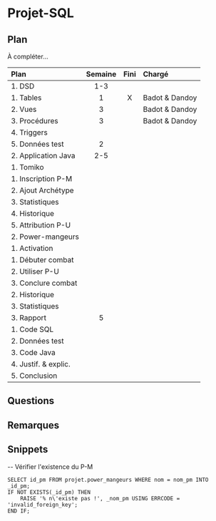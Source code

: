 Projet-SQL
==========

Plan
----

À compléter...

Plan	 | Semaine | Fini | Chargé 
:--------------------------------|:-----:|:-:|:---------------
1. DSD							| 1-3 	|   |				 
    1. Tables					| 1		| X | Badot & Dandoy 
    2. Vues						| 3		|   | Badot & Dandoy 
    3. Procédures				| 3		|   | Badot & Dandoy 
    4. Triggers					| 		|   | 				 
    5. Données test				| 2		|   | 				 
2. Application Java				| 2-5	|   | 				 
	1. Tomiko					| 		|   | 
		1. Inscription P-M		| 		|   | 
		2. Ajout Archétype		| 		|   | 
		3. Statistiques			| 		|   | 
		4. Historique			| 		|   | 
		5. Attribution P-U		| 		|   | 
	2. Power-mangeurs 			| 		|   | 
		1. Activation			| 		|   | 
			1. Débuter combat	| 		|   | 
			2. Utiliser P-U		| 		|   | 
			3. Conclure combat	| 		|   | 
		2. Historique			| 		|   | 
		3. Statistiques			| 		|   | 
3. Rapport						| 5		|   |
	1. Code SQL					| 		|   |
	2. Données test				| 		|   |
	3. Code Java					| 		|   |
	4. Justif. & explic.			| 		|   |
	5. Conclusion				| 		|   |

Questions
---------

Remarques
---------

Snippets
--------

-- Vérifier l'existence du P-M

    SELECT id_pm FROM projet.power_mangeurs WHERE nom = nom_pm INTO _id_pm;
    IF NOT EXISTS(_id_pm) THEN
        RAISE '% n\'existe pas !', _nom_pm USING ERRCODE = 'invalid_foreign_key';
    END IF;

